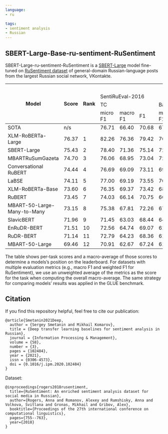 ```yaml
---
language: 
- ru

tags:
- sentiment analysis
- Russian
---
```


## SBERT-Large-Base-ru-sentiment-RuSentiment
SBERT-Large-ru-sentiment-RuSentiment is a [SBERT-Large](https://huggingface.co/sberbank-ai/sbert_large_nlu_ru) model fine-tuned on [RuSentiment dataset](https://github.com/text-machine-lab/rusentiment) of general-domain Russian-language posts from the largest Russian social network, VKontakte. 
<table>
<thead>
  <tr>
    <th rowspan="4">Model</th>
    <th rowspan="4">Score<br></th>
    <th rowspan="4">Rank</th>
    <th colspan="12">Dataset</th>
  </tr>
  <tr>
    <td colspan="6">SentiRuEval-2016<br></td>
    <td colspan="2" rowspan="2">RuSentiment</td>
    <td rowspan="2">KRND</td>
    <td rowspan="2">LINIS Crowd</td>
    <td rowspan="2">RuTweetCorp</td>
    <td rowspan="2">RuReviews</td>
  </tr>
  <tr>
    <td colspan="3">TC</td>
    <td colspan="3">Banks</td>
  </tr>
  <tr>
    <td>micro F1</td>
    <td>macro F1</td>
    <td>F1</td>
    <td>micro F1</td>
    <td>macro F1</td>
    <td>F1</td>
    <td>wighted</td>
    <td>F1</td>
    <td>F1</td>
    <td>F1</td>
    <td>F1</td>
    <td>F1</td>
  </tr>
</thead>
<tbody>
  <tr>
    <td>SOTA</td>
    <td>n/s</td>
    <td></td>
    <td>76.71</td>
    <td>66.40</td>
    <td>70.68</td>
    <td>67.51</td>
    <td>69.53</td>
    <td>74.06</td>
    <td>78.50</td>
    <td>n/s</td>
    <td>73.63</td>
    <td>60.51</td>
    <td>83.68</td>
    <td>77.44</td>
  </tr>
  <tr>
    <td>XLM-RoBERTa-Large</td>
    <td>76.37</td>
    <td>1</td>
    <td>82.26</td>
    <td>76.36</td>
    <td>79.42</td>
    <td>76.35</td>
    <td>76.08</td>
    <td>80.89</td>
    <td>78.31</td>
    <td>75.27</td>
    <td>75.17</td>
    <td>60.03</td>
    <td>88.91</td>
    <td>78.81</td>
  </tr>
  <tr>
    <td>SBERT-Large</td>
    <td>75.43</td>
    <td>2</td>
    <td>78.40</td>
    <td>71.36</td>
    <td>75.14</td>
    <td>72.39</td>
    <td>71.87</td>
    <td>77.72</td>
    <td>78.58</td>
    <td>75.85</td>
    <td>74.20</td>
    <td>60.64</td>
    <td>88.66</td>
    <td>77.41</td>
  </tr>
  <tr>
    <td>MBARTRuSumGazeta</td>
    <td>74.70</td>
    <td>3</td>
    <td>76.06</td>
    <td>68.95</td>
    <td>73.04</td>
    <td>72.34</td>
    <td>71.93</td>
    <td>77.83</td>
    <td>76.71</td>
    <td>73.56</td>
    <td>74.18</td>
    <td>60.54</td>
    <td>87.22</td>
    <td>77.51</td>
  </tr>
  <tr>
    <td>Conversational RuBERT</td>
    <td>74.44</td>
    <td>4</td>
    <td>76.69</td>
    <td>69.09</td>
    <td>73.11</td>
    <td>69.44</td>
    <td>68.68</td>
    <td>75.56</td>
    <td>77.31</td>
    <td>74.40</td>
    <td>73.10</td>
    <td>59.95</td>
    <td>87.86</td>
    <td>77.78</td>
  </tr>
  <tr>
    <td>LaBSE</td>
    <td>74.11</td>
    <td>5</td>
    <td>77.00</td>
    <td>69.19</td>
    <td>73.55</td>
    <td>70.34</td>
    <td>69.83</td>
    <td>76.38</td>
    <td>74.94</td>
    <td>70.84</td>
    <td>73.20</td>
    <td>59.52</td>
    <td>87.89</td>
    <td>78.47</td>
  </tr>
  <tr>
    <td>XLM-RoBERTa-Base</td>
    <td>73.60</td>
    <td>6</td>
    <td>76.35</td>
    <td>69.37</td>
    <td>73.42</td>
    <td>68.45</td>
    <td>67.45</td>
    <td>74.05</td>
    <td>74.26</td>
    <td>70.44</td>
    <td>71.40</td>
    <td>60.19</td>
    <td>87.90</td>
    <td>78.28</td>
  </tr>
  <tr>
    <td>RuBERT</td>
    <td>73.45</td>
    <td>7</td>
    <td>74.03</td>
    <td>66.14</td>
    <td>70.75</td>
    <td>66.46</td>
    <td>66.40</td>
    <td>73.37</td>
    <td>75.49</td>
    <td>71.86</td>
    <td>72.15</td>
    <td>60.55</td>
    <td>86.99</td>
    <td>77.41</td>
  </tr>
  <tr>
    <td>MBART-50-Large-Many-to-Many</td>
    <td>73.15</td>
    <td>8</td>
    <td>75.38</td>
    <td>67.81</td>
    <td>72.26</td>
    <td>67.13</td>
    <td>66.97</td>
    <td>73.85</td>
    <td>74.78</td>
    <td>70.98</td>
    <td>71.98</td>
    <td>59.20</td>
    <td>87.05</td>
    <td>77.24</td>
  </tr>
  <tr>
    <td>SlavicBERT</td>
    <td>71.96</td>
    <td>9</td>
    <td>71.45</td>
    <td>63.03</td>
    <td>68.44</td>
    <td>64.32</td>
    <td>63.99</td>
    <td>71.31</td>
    <td>72.13</td>
    <td>67.57</td>
    <td>72.54</td>
    <td>58.70</td>
    <td>86.43</td>
    <td>77.16</td>
  </tr>
  <tr>
    <td>EnRuDR-BERT</td>
    <td>71.51</td>
    <td>10</td>
    <td>72.56</td>
    <td>64.74</td>
    <td>69.07</td>
    <td>61.44</td>
    <td>60.21</td>
    <td>68.34</td>
    <td>74.19</td>
    <td>69.94</td>
    <td>69.33</td>
    <td>56.55</td>
    <td>87.12</td>
    <td>77.95</td>
  </tr>
  <tr>
    <td>RuDR-BERT</td>
    <td>71.14</td>
    <td>11</td>
    <td>72.79</td>
    <td>64.23</td>
    <td>68.36</td>
    <td>61.86</td>
    <td>60.92</td>
    <td>68.48</td>
    <td>74.65</td>
    <td>70.63</td>
    <td>68.74</td>
    <td>54.45</td>
    <td>87.04</td>
    <td>77.91</td>
  </tr>
  <tr>
    <td>MBART-50-Large</td>
    <td>69.46</td>
    <td>12</td>
    <td>70.91</td>
    <td>62.67</td>
    <td>67.24</td>
    <td>61.12</td>
    <td>60.25</td>
    <td>68.41</td>
    <td>72.88</td>
    <td>68.63</td>
    <td>70.52</td>
    <td>46.39</td>
    <td>86.48</td>
    <td>77.52</td>
  </tr>
</tbody>
</table>

The table shows per-task scores and a macro-average of those scores to determine a models’s position on the leaderboard. For datasets with multiple evaluation metrics (e.g., macro F1 and weighted F1 for RuSentiment), we use an unweighted average of the metrics as the score for the task when computing the overall macro-average. The same strategy for comparing models’ results was applied in the GLUE benchmark.

## Citation
If you find this repository helpful, feel free to cite our publication:

```
@article{Smetanin2021Deep,
  author = {Sergey Smetanin and Mikhail Komarov},
  title = {Deep transfer learning baselines for sentiment analysis in Russian},
  journal = {Information Processing & Management},
  volume = {58},
  number = {3},
  pages = {102484},
  year = {2021},
  issn = {0306-4573},
  doi = {0.1016/j.ipm.2020.102484}
}
```

Dataset:
```
@inproceedings{rogers2018rusentiment,
  title={RuSentiment: An enriched sentiment analysis dataset for social media in Russian},
  author={Rogers, Anna and Romanov, Alexey and Rumshisky, Anna and Volkova, Svitlana and Gronas, Mikhail and Gribov, Alex},
  booktitle={Proceedings of the 27th international conference on computational linguistics},
  pages={755--763},
  year={2018}
}
```